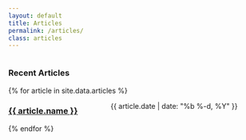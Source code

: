 ```yaml
---
layout: default
title: Articles
permalink: /articles/
class: articles
---
```


<section class="section is-small">
  <div class='columns'>
    <div class="column is-8 is-offset-2">
      <h3 class='title is-4 has-text-centered'> Recent Articles </h3>
      {% for article in site.data.articles %}
      <div class='columns'>
        <div class="column">
          <h3 class="title is-4">
            <a href="{{ article.url | prepend: site.baseurl }}">
              {{ article.name }}
            </a>
          </h3>
        </div>
        <div class="column is-3 has-text-right is-hidden-mobile">
            <p> {{ article.date | date: "%b %-d, %Y" }} </p>
        </div>
      </div>
{% endfor %}
    </div>
  </div>
</section>
